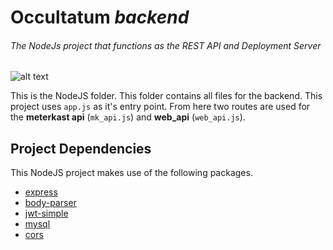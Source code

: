 # Occultatum *backend*
###### The NodeJs project that functions as the REST API and Deployment Server
![alt text](https://www.shareicon.net/data/256x256/2015/10/06/112725_development_512x512.png)

This is the NodeJS folder. This folder contains all files for the backend.
This project uses `app.js` as it's entry point. From here two routes are used for the **meterkast api** (`mk_api.js`) and **web_api** (`web_api.js`).

## Project Dependencies

This NodeJS project makes use of the following packages.

- [express][express]
- [body-parser][body]
- [jwt-simple][jwt]
- [mysql][mysql]
- [cors][cors]

[jwt]: https://www.npmjs.com/package/jwt-simple
[express]: https://www.npmjs.com/package/express
[mysql]: https://www.npmjs.com/package/mysql
[body]: https://www.npmjs.com/package/body-parser
[cors]: https://www.npmjs.com/package/cors
